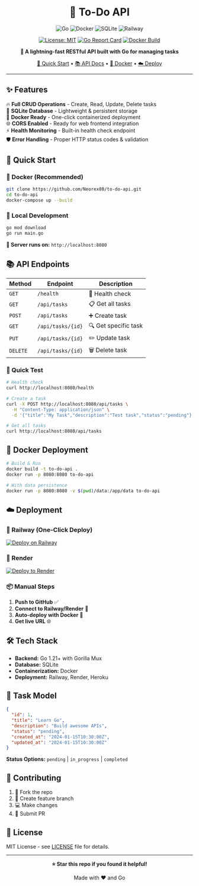 <div align="center">

# 🚀 To-Do API

![Go](https://img.shields.io/badge/go-%2300ADD8.svg?style=for-the-badge&logo=go&logoColor=white)
![Docker](https://img.shields.io/badge/docker-%230db7ed.svg?style=for-the-badge&logo=docker&logoColor=white)
![SQLite](https://img.shields.io/badge/sqlite-%2307405e.svg?style=for-the-badge&logo=sqlite&logoColor=white)
![Railway](https://img.shields.io/badge/Railway-131415?style=for-the-badge&logo=railway&logoColor=white)

[![License: MIT](https://img.shields.io/badge/License-MIT-yellow.svg?style=for-the-badge)](https://opensource.org/licenses/MIT)
[![Go Report Card](https://goreportcard.com/badge/github.com/Neorex80/to-do-api?style=for-the-badge)](https://goreportcard.com/report/github.com/Neorex80/to-do-api)
[![Docker Build](https://img.shields.io/badge/Docker-Build%20Ready-brightgreen?style=for-the-badge&logo=docker)](https://hub.docker.com/)

**🎯 A lightning-fast RESTful API built with Go for managing tasks**

[🚀 Quick Start](#-quick-start) • [📚 API Docs](#-api-endpoints) • [🐳 Docker](#-docker-deployment) • [☁️ Deploy](#️-deployment)

</div>

---

## ✨ Features

🔥 **Full CRUD Operations** - Create, Read, Update, Delete tasks  
💾 **SQLite Database** - Lightweight & persistent storage  
🐳 **Docker Ready** - One-click containerized deployment  
🌐 **CORS Enabled** - Ready for web frontend integration  
⚡ **Health Monitoring** - Built-in health check endpoint  
🛡️ **Error Handling** - Proper HTTP status codes & validation  

## 🚀 Quick Start

### 🐳 Docker (Recommended)
```bash
git clone https://github.com/Neorex80/to-do-api.git
cd to-do-api
docker-compose up --build
```

### 🔧 Local Development
```bash
go mod download
go run main.go
```

**🌟 Server runs on:** `http://localhost:8080`

## 📚 API Endpoints

| Method | Endpoint | Description |
|--------|----------|-------------|
| `GET` | `/health` | 💚 Health check |
| `GET` | `/api/tasks` | 📋 Get all tasks |
| `POST` | `/api/tasks` | ➕ Create task |
| `GET` | `/api/tasks/{id}` | 🔍 Get specific task |
| `PUT` | `/api/tasks/{id}` | ✏️ Update task |
| `DELETE` | `/api/tasks/{id}` | 🗑️ Delete task |

### 🧪 Quick Test
```bash
# Health check
curl http://localhost:8080/health

# Create a task
curl -X POST http://localhost:8080/api/tasks \
  -H "Content-Type: application/json" \
  -d '{"title":"My Task","description":"Test task","status":"pending"}'

# Get all tasks
curl http://localhost:8080/api/tasks
```

## 🐳 Docker Deployment

```bash
# Build & Run
docker build -t to-do-api .
docker run -p 8080:8080 to-do-api

# With data persistence
docker run -p 8080:8080 -v $(pwd)/data:/app/data to-do-api
```

## ☁️ Deployment

### 🚄 Railway (One-Click Deploy)
[![Deploy on Railway](https://railway.app/button.svg)](https://railway.app/new/template?template=https://github.com/Neorex80/to-do-api)

### 🎨 Render
[![Deploy to Render](https://render.com/images/deploy-to-render-button.svg)](https://render.com/deploy)

### 📦 Manual Steps
1. **Push to GitHub** ✅
2. **Connect to Railway/Render** 🔗
3. **Auto-deploy with Docker** 🚀
4. **Get live URL** 🌐

## 🛠️ Tech Stack

- **Backend:** Go 1.21+ with Gorilla Mux
- **Database:** SQLite
- **Containerization:** Docker
- **Deployment:** Railway, Render, Heroku

## 📄 Task Model

```json
{
  "id": 1,
  "title": "Learn Go",
  "description": "Build awesome APIs",
  "status": "pending",
  "created_at": "2024-01-15T10:30:00Z",
  "updated_at": "2024-01-15T10:30:00Z"
}
```

**Status Options:** `pending` | `in_progress` | `completed`

## 🤝 Contributing

1. 🍴 Fork the repo
2. 🌿 Create feature branch
3. 💻 Make changes
4. 🚀 Submit PR

## 📜 License

MIT License - see [LICENSE](LICENSE) file for details.

---

<div align="center">

**⭐ Star this repo if you found it helpful!**

Made with ❤️ and Go

</div>
